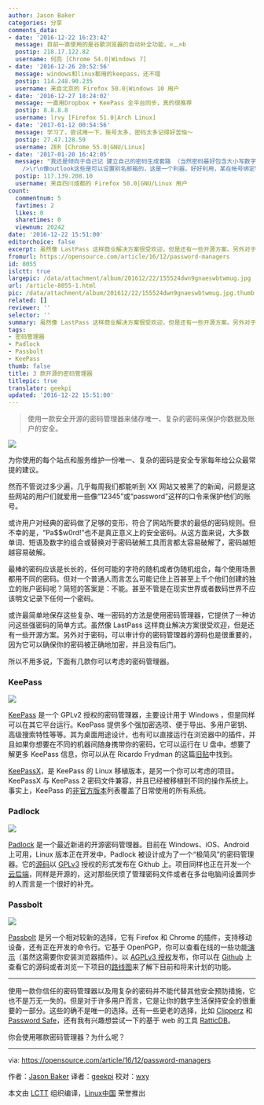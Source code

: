 ```yaml
---
author: Jason Baker
categories: 分享
comments_data:
- date: '2016-12-22 16:23:42'
  message: 目前一直使用的是谷歌浏览器的自动补全功能，⊙﹏⊙b
  postip: 218.17.122.82
  username: 何亮 [Chrome 54.0|Windows 7]
- date: '2016-12-26 20:52:56'
  message: windows和linux都用的keepass，还不错
  postip: 114.248.90.235
  username: 来自北京的 Firefox 50.0|Windows 10 用户
- date: '2016-12-27 18:24:02'
  message: 一直用Dropbox + KeePass 全平台同步，真的很推荐
  postip: 8.8.8.8
  username: lrvy [Firefox 51.0|Arch Linux]
- date: '2017-01-12 00:54:56'
  message: 学习了，尝试用一下，账号太多，密码太多记得好苦恼～
  postip: 27.47.128.59
  username: ZER [Chrome 55.0|GNU/Linux]
- date: '2017-01-20 16:42:05'
  message: "我还是倾向于自己记 建立自己的密码生成套路 （当然密码最好包含大小写数字和字符），极为重要的帐号开启各种安全认证，定期更换极为重要的帐号的密码，极为重要的帐号绑定的邮箱连接到随身的设备上，遇到问题能即使收到邮件，自身设备做好安全工作，该加密码的加上。<br
    />\r\n像outlook这些是可以设置别名邮箱的，这是一个利器，好好利用，某在帐号绑定特殊的别名邮箱，别名邮箱设定不能登录只能收取邮件，<br />\r\n次重要的帐号相对可以懒散点更换密码，一般的帐号就无所谓，密码简简单单随意地，记住不随便填写个人信息这些就好。"
  postip: 117.139.208.10
  username: 来自四川成都的 Firefox 50.0|GNU/Linux 用户
count:
  commentnum: 5
  favtimes: 2
  likes: 0
  sharetimes: 0
  viewnum: 20242
date: '2016-12-22 15:51:00'
editorchoice: false
excerpt: 虽然像 LastPass 这样商业解决方案很受欢迎，但是还有一些开源方案。另外对于密码，可以审计你的密码管理器的源码也是很重要的，因为它可以确保你的密码被正确地加密，并且没有后门。
fromurl: https://opensource.com/article/16/12/password-managers
id: 8055
islctt: true
largepic: /data/attachment/album/201612/22/155524dwn9gnaeswbtwmug.jpg
url: /article-8055-1.html
pic: /data/attachment/album/201612/22/155524dwn9gnaeswbtwmug.jpg.thumb.jpg
related: []
reviewer: ''
selector: ''
summary: 虽然像 LastPass 这样商业解决方案很受欢迎，但是还有一些开源方案。另外对于密码，可以审计你的密码管理器的源码也是很重要的，因为它可以确保你的密码被正确地加密，并且没有后门。
tags:
- 密码管理器
- Padlock
- Passbolt
- KeePass
thumb: false
title: 3 款开源的密码管理器
titlepic: true
translator: geekpi
updated: '2016-12-22 15:51:00'
---
```



> 
> 使用一款安全开源的密码管理器来储存唯一、复杂的密码来保护你数据及账户的安全。
> 
> 
> 


![](/data/attachment/album/201612/22/155524dwn9gnaeswbtwmug.jpg)


为你使用的每个站点和服务维护一份唯一、复杂的密码是安全专家每年给公众最常提的建议。


然而不管说过多少遍，几乎每周我们都能听到 XX 网站又被黑了的新闻，问题是这些网站的用户们就爱用一些像“12345”或“password”这样的口令来保护他们的账号。


或许用户对经典的密码做了足够的变形，符合了网站所要求的最低的密码规则。但不幸的是，“Pa$$w0rd!”也不是真正意义上的安全密码。从这方面来说，大多数单词、短语及数字的组合或替换对于密码破解工具而言都太容易破解了，密码越短越容易破解。


最棒的密码应该是长长的，任何可能的字符的随机或者伪随机组合，每个使用场景都用不同的密码。但对一个普通人而言怎么可能记住上百甚至上千个他们创建的独立的账户密码呢？简短的答案是：不能。甚至不管是在现实世界或者数码世界不应该明文记录下任何一个密码。


或许最简单地保存这些复杂、唯一密码的方法是使用密码管理器，它提供了一种访问这些强密码的简单方式。虽然像 LastPass 这样商业解决方案很受欢迎，但是还有一些开源方案。另外对于密码，可以审计你的密码管理器的源码也是很重要的，因为它可以确保你的密码被正确地加密，并且没有后门。


所以不用多说，下面有几款你可以考虑的密码管理器。


### KeePass


![](/data/attachment/album/201612/22/155137atrq7znnbaagqmjq.jpg)


[KeePass](http://keepass.info/) 是一个 GPLv2 授权的密码管理器，主要设计用于 Windows ，但是同样可以在其它平台运行。KeePass 提供多个强加密选项、便于导出、多用户密钥、高级搜索特性等等。其为桌面用途设计，也有可以直接运行在浏览器中的插件，并且如果你想要在不同的机器间随身携带你的密码，它可以运行在 U 盘中。想要了解更多 KeePass 信息，你可以从在 Ricardo Frydman 的这篇[旧贴](https://opensource.com/business/16/5/keepassx)中找到。


[KeePassX](https://www.keepassx.org/)，是 KeePass 的 Linux 移植版本，是另一个你可以考虑的项目。KeePassX 与 KeePass 2 密码文件兼容，并且已经被移植到不同的操作系统上。事实上，KeePass 的[非官方版本](http://keepass.info/download.html)列表覆盖了日常使用的所有系统。


### Padlock


![](/data/attachment/album/201612/22/154501bujcqj2clcskdymy.jpg)


[Padlock](https://padlock.io/) 是一个最近新进的开源密码管理器。目前在 Windows、iOS、Android 上可用，Linux 版本正在开发中，Padlock 被设计成为了一个“极简风”的密码管理器。它的[源码](https://github.com/MaKleSoft/padlock)以 [GPLv3](https://github.com/MaKleSoft/padlock/blob/master/LICENSE) 授权的形式发布在 Github 上。项目同样也正在开发一个[云后端](https://github.com/maklesoft/padlock-cloud)，同样是开源的，这对那些厌烦了管理密码文件或者在多台电脑间设置同步的人而言是一个很好的补充。


### Passbolt


![](/data/attachment/album/201612/22/154414v2xgroeoppotpxjq.jpg)


[Passbolt](https://www.passbolt.com/) 是另一个相对较新的选择，它有 Firefox 和 Chrome 的插件，支持移动设备，还有正在开发的命令行。它基于 OpenPGP，你可以查看在线的一些功能[演示](https://demo.passbolt.com/auth/login)（虽然这需要你安装浏览器插件）。以 [AGPLv3 授权](https://github.com/passbolt/passbolt_browser_extension/blob/master/LICENCE)发布，你可以在 [Github](https://github.com/passbolt) 上查看它的源码或者浏览一下项目的[路线图](https://www.passbolt.com/roadmap)来了解下目前和将来计划的功能。




---


使用一款你信任的密码管理器以及用复杂的密码并不能代替其他安全预防措施，它也不是万无一失的。但是对于许多用户而言，它是让你的数字生活保持安全的很重要的一部分。这些的确不是唯一的选择。还有一些更老的选择，比如 [Clipperz](https://clipperz.is/) 和 [Password Safe](https://pwsafe.org/)，还有我有兴趣想尝试一下的基于 web 的工具 [RatticDB](http://rattic.org/)。


你会使用哪款密码管理器？为什么呢？




---


via: <https://opensource.com/article/16/12/password-managers>


作者：[Jason Baker](https://opensource.com/users/jason-baker) 译者：[geekpi](https://github.com/geekpi) 校对：[wxy](https://github.com/wxy)


本文由 [LCTT](https://github.com/LCTT/TranslateProject) 组织编译，[Linux中国](https://linux.cn/) 荣誉推出